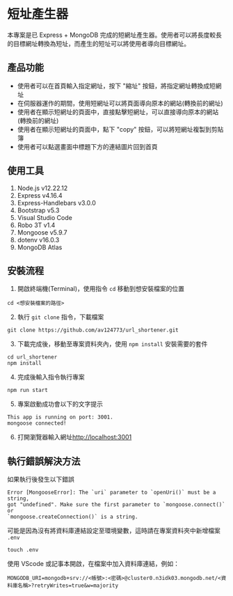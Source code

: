 # 短址產生器
本專案是已 Express + MongoDB 完成的短網址產生器。使用者可以將長度較長的目標網址轉換為短址，而產生的短址可以將使用者導向目標網址。

## 產品功能
- 使用者可以在首頁輸入指定網址，按下 "縮址" 按鈕，將指定網址轉換成短網址
- 在伺服器運作的期間，使用短網址可以將頁面導向原本的網站(轉換前的網址)
- 使用者在顯示短網址的頁面中，直接點擊短網址，可以直接導向原本的網站(轉換前的網址)
- 使用者在顯示短網址的頁面中，點下 "copy" 按鈕，可以將短網址複製到剪貼簿
- 使用者可以點選畫面中標題下方的連結圖片回到首頁


## 使用工具
1. Node.js v12.22.12
2. Express v4.16.4
3. Express-Handlebars v3.0.0
4. Bootstrap v5.3
5. Visual Studio Code
6. Robo 3T v1.4
7. Mongoose v5.9.7
8. dotenv v16.0.3
9. MongoDB Atlas

## 安裝流程
1. 開啟終端機(Terminal)，使用指令 `cd` 移動到想安裝檔案的位置
```
cd <想安裝檔案的路徑>
```
2. 執行 `git clone` 指令，下載檔案
```
git clone https://github.com/av124773/url_shortener.git
```
3. 下載完成後，移動至專案資料夾內，使用 `npm install` 安裝需要的套件
```
cd url_shortener
npm install
```
4. 完成後輸入指令執行專案
```
npm run start
```
5. 專案啟動成功會以下的文字提示
```
This app is running on port: 3001.
mongoose connected!
```
6. 打開瀏覽器輸入網址[http://localhost:3001](http://localhost:3001)
 
## 執行錯誤解決方法
如果執行後發生以下錯誤
```
Error [MongooseError]: The `uri` parameter to `openUri()` must be a string, 
got "undefined". Make sure the first parameter to `mongoose.connect()` or 
`mongoose.createConnection()` is a string.
```
可能是因為沒有將資料庫連結設定至環境變數，這時請在專案資料夾中新增檔案 `.env`
```
touch .env
```
使用 VScode 或記事本開啟，在檔案中加入資料庫連結，例如：
```
MONGODB_URI=mongodb+srv://<帳號>:<密碼>@cluster0.n3idk03.mongodb.net/<資料庫名稱>?retryWrites=true&w=majority
```
 